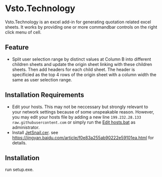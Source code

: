 # Vsto.Technology

Vsto.Technology is an excel add-in for generating quotation related excel sheets. It works by providing one or more commandbar controls on the right click menu of cell.

## Feature
- Split user selection range by distinct values at Column B into different children sheets and update the origin sheet linking with these children sheets. Then add headers for each child sheet. The header is specificied as the top 4 rows of the origin sheet with a column width the same as user selection range.

## Installation Requirements
- Edit your hosts. This may not be neccessary but strongly relevant to your network settings because of some unspeakable reason. However, you may edit your hosts file by adding a new line `199.232.28.133 raw.githubusercontent.com` or simply run the [Edit hosts.bat](https://github.com/Snailya/vsto-technology/releases/download/1.0.0.0/Edit.Hosts.bat) as administrator.
- Install [JetSnail.cer](https://github.com/Snailya/vsto-technology/releases/download/1.0.0.0/JetSnail.cer). see https://jingyan.baidu.com/article/f0e83a255ab90222e59101ea.html for details.

## Installation
run setup.exe.
